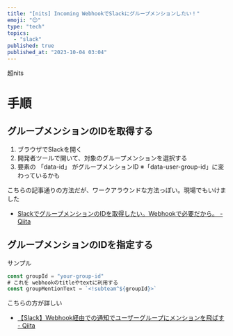 ```yaml
---
title: "[nits] Incoming WebhookでSlackにグループメンションしたい！"
emoji: "😊"
type: "tech"
topics:
  - "slack"
published: true
published_at: "2023-10-04 03:04"
---
```


超nits

# 手順

## グループメンションのIDを取得する

1.  ブラウザでSlackを開く
2.  開発者ツールで開いて、対象のグループメンションを選択する
3.  要素の 「data-id」 がグループメンションID
※「data-user-group-id」に変わっているかも

こちらの記事通りの方法だが、ワークアラウンドな方法っぽい。現場でもいけました
- [SlackでグループメンションのIDを取得したい。Webhookで必要だから。 - Qiita](https://qiita.com/kakudaisuke/items/4f60d75a1f8f66b40241)

## グループメンションのIDを指定する

サンプル

```typescript
const groupId = "your-group-id"
# これを webhookのtitleやtextに利用する
const groupMentionText = `<!subteam^${groupId}>`
```

こちらの方が詳しい
- [【Slack】Webhook経由での通知でユーザーグループにメンションを飛ばす - Qiita](https://qiita.com/tamorieeeen/items/de6c34760e2d8550f123)